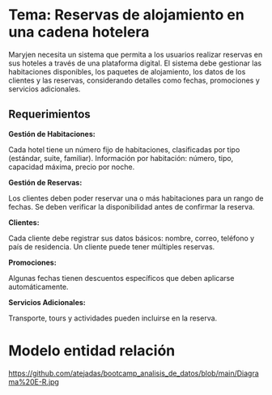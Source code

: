 # Tema: Reservas de alojamiento en una cadena hotelera

Maryjen necesita un sistema que permita a los usuarios realizar reservas en sus hoteles a través de una plataforma digital. El sistema debe gestionar las habitaciones disponibles, los paquetes de alojamiento, los datos de los clientes y las reservas, considerando detalles como fechas, promociones y servicios adicionales.

## Requerimientos

**Gestión de Habitaciones:**

Cada hotel tiene un número fijo de habitaciones, clasificadas por tipo (estándar, suite, familiar).
Información por habitación: número, tipo, capacidad máxima, precio por noche.

**Gestión de Reservas:**

Los clientes deben poder reservar una o más habitaciones para un rango de fechas.
Se deben verificar la disponibilidad antes de confirmar la reserva.

**Clientes:**

Cada cliente debe registrar sus datos básicos: nombre, correo, teléfono y país de residencia.
Un cliente puede tener múltiples reservas.

**Promociones:**

Algunas fechas tienen descuentos específicos que deben aplicarse automáticamente.

**Servicios Adicionales:**

Transporte, tours y actividades pueden incluirse en la reserva.

# Modelo entidad relación
https://github.com/atejadas/bootcamp_analisis_de_datos/blob/main/Diagrama%20E-R.jpg
